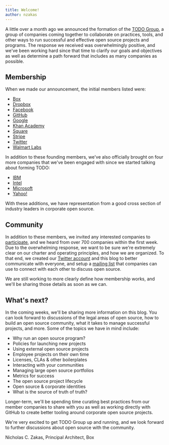 ```yaml
---
title: Welcome!
author: nzakas
---
```


A little over a month ago we announced the formation of the [TODO Group](http://todogroup.org), a group of companies coming together to collaborate on practices, tools, and other ways to run successful and effective open source projects and programs. The response we received was overwhelmingly positive, and we've been working hard since that time to clarify our goals and objectives as well as determine a path forward that includes as many companies as possible.

## Membership

When we made our announcement, the initial members listed were:

* [Box](http://opensource.box.com/)
* [Dropbox](https://opensource.dropbox.com/)
* [Facebook](https://code.facebook.com/projects/)
* [GitHub](https://github.com/github)
* [Google](https://developers.google.com/open-source/)
* [Khan Academy](https://github.com/Khan)
* [Square](http://corner.squareup.com)
* [Stripe](https://github.com/stripe)
* [Twitter](https://engineering.twitter.com/opensource)
* [Walmart Labs](https://github.com/walmartlabs)

In addition to these founding members, we've also officially brought on four more companies that we've been engaged with since we started talking about forming TODO:

* [IBM](https://ibm.github.io/)
* [Intel](https://01.org)
* [Microsoft](https://microsoft.github.io)
* [Yahoo!](https://yahoo.github.io/)

With these additions, we have representation from a good cross section of industry leaders in corporate open source.

## Community

In addition to these members, we invited any interested companies to [participate](http://todogroup.org/join/), and we heard from over 700 companies within the first week. Due to the overwhelming response, we want to be sure we're extremely clear on our charter and operating principles, and how we are organized. To that end, we created our [Twitter account](https://twitter.com/todogroup) and this blog to better communicate with everyone, and setup a [mailing list](https://groups.google.com/group/todogroup) that companies can use to connect with each other to discuss open source.

We are still working to more clearly define how membership works, and we'll be sharing those details as soon as we can.

## What's next?

In the coming weeks, we'll be sharing more information on this blog. You can look forward to discussions of the legal areas of open source, how to build an open source community, what it takes to manage successful projects, and more. Some of the topics we have in mind include:

* Why run an open source program?
* Policies for launching new projects
* Using external open source projects
* Employee projects on their own time
* Licenses, CLAs & other boilerplates
* Interacting with your communities
* Managing large open source portfolios
* Metrics for success
* The open source project lifecycle
* Open source & corporate identities
* What is the source of truth of truth?

Longer-term, we'll be spending time curating best practices from our member companies to share with you as well as working directly with GitHub to create better tooling around corporate open source projects.

We're very excited to get TODO Group up and running, and we look forward to further discussions about open source with the community.


Nicholas C. Zakas, Principal Architect, Box
